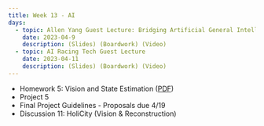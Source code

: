 ```yaml
---
title: Week 13 - AI
days:
  - topic: Allen Yang Guest Lecture: Bridging Artificial General Intelligence and Artificial General Autonomy via High-Precision Digital Twin Modeling and New Human Interaction Modalities
    date: 2023-04-9
    description: (Slides) (Boardwork) (Video)
  - topic: AI Racing Tech Guest Lecture 
    date: 2023-04-11
    description: (Slides) (Boardwork) (Video)
---
```


- Homework 5: Vision and State Estimation ([PDF](https://ucb-ee106.github.io/106b-sp24site/assets/hw/hw5.pdf))
- Project 5 
- Final Project Guidelines - Proposals due 4/19 
- Discussion 11: HoliCity (Vision & Reconstruction)

<a id="Week14"></a>
